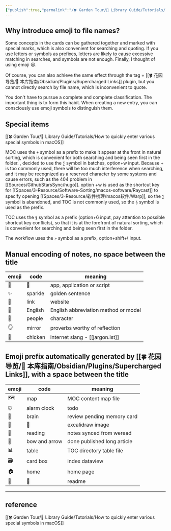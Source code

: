 ```yaml
---
{"publish":true,"permalink":"/🍀 Garden Tour/🧰 Library Guide/Tutorials/» Emoji symbol record of this library's notes.md","title":"» Emoji symbol record of this library's notes","created":"2022-08-05","modified":"2023-03-14","published":"2025-07-09T10:56:20.458+08:00","tags":["This library tutorial"],"cssclasses":""}
---
```


## Why introduce emoji to file names?

Some concepts in the cards can be gathered together and marked with special marks, which is also convenient for searching and quoting. If you use letters or symbols as prefixes, letters are likely to cause excessive matching in searches, and symbols are not enough. Finally, I thought of using emoji 😃.

Of course, you can also achieve the same effect through the tag + [[🍀 花园导览/🧰 本库指南/Obsidian/Plugins/Supercharged Links]] plugin, but you cannot directly search by file name, which is inconvenient to quote.

You don't have to pursue a complete and complete classification. The important thing is to form this habit. When creating a new entry, you can consciously use emoji symbols to distinguish them.

## Special items

[[🍀 Garden Tour/🧰 Library Guide/Tutorials/How to quickly enter various special symbols in macOS]]

MOC uses the `+` symbol as a prefix to make it appear at the front in natural sorting, which is convenient for both searching and being seen first in the folder.
, decided to use the `∑` symbol in batches, option+w input. Because + is too commonly used, there will be too much interference when searching, and it may be recognized as a reserved character by some systems and cause errors, such as the 404 problem in [[Sources/GithubStarsSync/hugo]].
option +w is used as the shortcut key for [[Spaces/3-Resource/Software-Sorting/macos-software/Raycast]] to specify opening [[Spaces/3-Resource/软件梳理/macos软件/Warp]], so the `∑` symbol is abandoned, and TOC is not commonly used, so the `§` symbol is used as the prefix.

TOC uses the `§` symbol as a prefix (option+6 input, pay attention to possible shortcut key conflicts), so that it is at the forefront of natural sorting, which is convenient for searching and being seen first in the folder.

The workflow uses the `»` symbol as a prefix, option+shift+\ input.

## Manual encoding of notes, no space between the title

| emoji | code | meaning |
| ----- | ---- | -------------------- |
| 🤖    | 🤖 | app, application or script |
| ✨    | sparkle | golden sentence |
| 🔗    | link | website |
| 🔡    | English | English abbreviation method or model |
| 🧑    | people | character |
| 🪞    | mirror | proverbs worthy of reflection |
| 🐤    | chicken | internet slang - [[jargon.ist]] |

## Emoji prefix automatically generated by [[🍀 花园导览/🧰 本库指南/Obsidian/Plugins/Supercharged Links]], with a space between the title

| emoji | code | meaning |
| ----- | ------ | ------------------------ |
| 🗺     | map | MOC content map file |
| ⏰    | alarm clock | todo |
| 🧠    | brain | review pending memory card |
| 🎨    | 🎨     | excalidraw image |
| 📖    | reading | notes synced from weread |
| 🏹    | bow and arrow | done published long article |
| 📊    | table | TOC directory table file |
| 🗃     | card box | index dataview |
| 🏠    | home | home page |
| 📃    | 📃   | readme |

---

## reference

[[🍀 Garden Tour/🧰 Library Guide/Tutorials/How to quickly enter various special symbols in macOS]] 